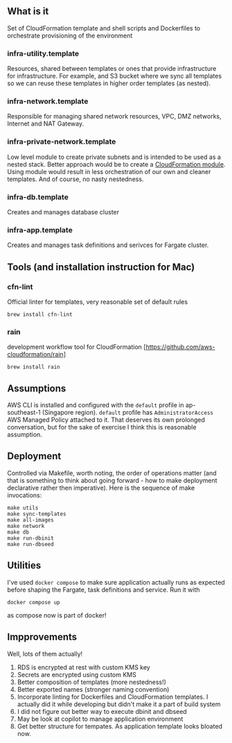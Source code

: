 ## What is it
Set of CloudFormation template and shell scripts and Dockerfiles to orchestrate provisioning of the environment

### infra-utility.template
Resources, shared between templates or ones that provide infrastructure for infrastructure. For example, and S3 bucket where we sync all templates so we can reuse these templates
in higher order templates (as nested).

### infra-network.template
Responsible for managing shared network resources, VPC, DMZ networks, Internet and NAT Gateway. 

### infra-private-network.template
Low level module to create private subnets and is intended to be used as a nested stack. Better approach would be to create a [CloudFormation module](https://aws.amazon.com/blogs/mt/introducing-aws-cloudformation-modules/). 
Using module would result in less orchestration of our own and cleaner templates. And of course, no nasty nestedness.

### infra-db.template
Creates and manages database cluster

### infra-app.template
Creates and manages task definitions and serivces for Fargate cluster.

## Tools (and installation instruction for Mac)
### cfn-lint
Official linter for templates, very reasonable set of default rules
```
brew install cfn-lint
```
### rain
development workflow tool for CloudFormation [https://github.com/aws-cloudformation/rain]
```
brew install rain
```

## Assumptions
AWS CLI is installed and configured with the `default` profile in ap-southeast-1 (Singapore region). `default` profile has `AdministratorAccess` AWS Managed Policy attached to it. That deserves its own prolonged conversation, but for the sake of exercise I think this is reasonable assumption.


## Deployment
Controlled via Makefile, worth noting, the order of operations matter (and that is something to think about going forward - how to make deployment declarative rather then imperative).
Here is the sequence of make invocations:
```
make utils
make sync-templates
make all-images
make network
make db
make run-dbinit
make run-dbseed
```

## Utilities
I've used `docker compose` to make sure application actually runs as expected before shaping the Fargate, task definitions and service. Run it with
```
docker compose up
```
as compose now is part of docker!

## Impprovements
Well, lots of them actually! 
1. RDS is encrypted at rest with custom KMS key
2. Secrets are encrypted using custom KMS
3. Better composition of templates (more nestedness!)
4. Better exported names (stronger naming convention)
5. Incorporate linting for Dockerfiles and CloudFormation templates. I actually did it while developing but didn't make it a part of build system
6. I did not figure out better way to execute dbinit and dbseed
7. May be look at copilot to manage application environment
8. Get better structure for tempates. As application template looks bloated now.
